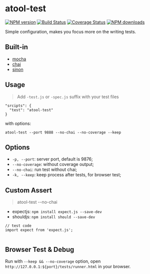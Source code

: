 # atool-test

[![NPM version](https://img.shields.io/npm/v/atool-test.svg?style=flat)](https://npmjs.org/package/atool-test)
[![Build Status](https://img.shields.io/travis/ant-tool/atool-test.svg?style=flat)](https://travis-ci.org/ant-tool/atool-test)
[![Coverage Status](https://img.shields.io/coveralls/ant-tool/atool-test.svg?style=flat)](https://coveralls.io/r/ant-tool/atool-test)
[![NPM downloads](http://img.shields.io/npm/dm/atool-test.svg?style=flat)](https://npmjs.org/package/atool-test)

Simple configuration, makes you focus more on the writing tests.

## Built-in

- [mocha](http://mochajs.org/)
- [chai](http://chaijs.com/api)
- [sinon](http://sinonjs.org/)

## Usage

>  Add `-test.js` or `-spec.js` suffix with your test files

```
"srcipts": {
  "test": "atool-test"
}
```

with options:

```
atool-test --port 9888 --no-chai --no-coverage --keep
```

## Options

- `-p, --port`: server port, default is 9876;
- `--no-coverage`: without coverage output;
- `--no-chai`: run test without chai;
- `-k, --keep`: keep process after tests, for browser test;

## Custom Assert

>  atool-test --no-chai

- expectjs: `npm install expect.js --save-dev`
- shouldjs: `npm install should --save-dev`

```
// test code
import expect from 'expect.js';
 
```

## Browser Test & Debug

  Run with `--keep && --no-coverage` option, open `http://127.0.0.1:${port}/tests/runner.html` in your browser.

